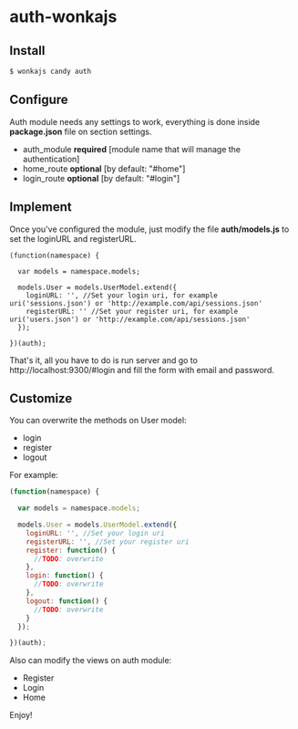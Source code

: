 auth-wonkajs
============

## Install

```sh
$ wonkajs candy auth
```

## Configure

Auth module needs any settings to work, everything is done inside **package.json** file on section settings.

* auth_module **required** [module name that will manage the authentication]
* home_route **optional** [by default: "#home"]
* login_route **optional** [by default: "#login"]

## Implement

Once you've configured the module, just modify the file **auth/models.js** to set the loginURL and registerURL.

```
(function(namespace) {

  var models = namespace.models;

  models.User = models.UserModel.extend({
    loginURL: '', //Set your login uri, for example uri('sessions.json') or 'http://example.com/api/sessions.json'
    registerURL: '' //Set your register uri, for example uri('users.json') or 'http://example.com/api/sessions.json'
  });

})(auth);
```

That's it, all you have to do is run server and go to http://localhost:9300/#login and fill the form with email and password.

## Customize

You can overwrite the methods on User model:

* login
* register
* logout

For example:

```js
(function(namespace) {

  var models = namespace.models;

  models.User = models.UserModel.extend({
    loginURL: '', //Set your login uri
    registerURL: '', //Set your register uri
    register: function() {
      //TODO: overwrite
    },
    login: function() {
      //TODO: overwrite
    },
    logout: function() {
      //TODO: overwrite
    }
  });

})(auth);
```

Also can modify the views on auth module:

* Register
* Login
* Home

Enjoy!
